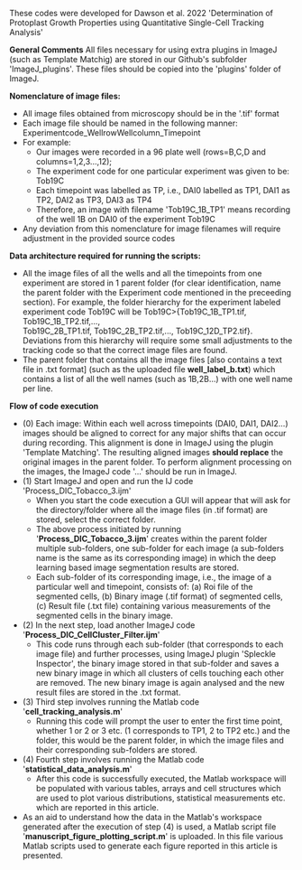 These codes were developed for Dawson et al. 2022 'Determination of Protoplast Growth Properties using Quantitative Single-Cell Tracking Analysis'

**General Comments**
All files necessary for using extra plugins in ImageJ (such as Template Matchig) are stored in our Github's subfolder 'ImageJ_plugins'. These files should be copied into the 'plugins' folder of ImageJ.

**Nomenclature of image files:**
- All image files obtained from microscopy should be in the '.tif' format
- Each image file should be named in the following manner: Experimentcode_WellrowWellcolumn_Timepoint
- For example: 
    - Our images were recorded in a 96 plate well (rows=B,C,D and columns=1,2,3...,12); 
    - The experiment code for one particular experiment was given to be: Tob19C
    - Each timepoint was labelled as TP, i.e., DAI0 labelled as TP1, DAI1 as TP2, DAI2 as TP3, DAI3 as TP4
    - Therefore, an image with filename 'Tob19C_1B_TP1' means recording of the well 1B on DAI0 of the experiment Tob19C
- Any deviation from this nomenclature for image filenames will require adjustment in the provided source codes

**Data architecture required for running the scripts:**
- All the image files of all the wells and all the timepoints from one experiment are stored in 1 parent folder (for clear identification, name the parent   folder with the Experiment code mentioned in the preceeding section). 
  For example, the folder hierarchy for the experiment labeled experiment code Tob19C will be Tob19C>{Tob19C_1B_TP1.tif, Tob19C_1B_TP2.tif,...,             
  Tob19C_2B_TP1.tif, Tob19C_2B_TP2.tif,..., Tob19C_12D_TP2.tif}.
  Deviations from this hierarchy will require some small adjustments to the tracking code so that the correct image files are found.
- The parent folder that contains all the image files [also contains a text file in .txt format] (such as the uploaded file **well_label_b.txt**) which contains a list of all the well names (such as 1B,2B...) with one well name per line. 
  

**Flow of code execution**
- (0) Each image: Within each well across timepoints (DAI0, DAI1, DAI2...) images should be aligned to correct for any major shifts that can occur during         recording. This alignment is done in ImageJ using the plugin 'Template Matching'. The resulting aligned images **should replace** the original images       in the parent folder. To perform alignment processing on the images, the ImageJ code '...' should be run in ImageJ. 
- (1) Start ImageJ and open and run the IJ code 'Process_DIC_Tobacco_3.ijm'
    - When you start the code execution a GUI will appear that will ask for the directory/folder where all the image files (in .tif format) are stored,           select the correct folder. 
    - The above process initiated by running '**Process_DIC_Tobacco_3.ijm**' creates within the parent folder multiple sub-folders, one sub-folder for each           image (a sub-folders name is the same as its corresponding image) in which the deep learning based image segmentation results are stored.
    - Each sub-folder of its corresponding image, i.e., the image of a particular well and timepoint, consists of: (a) Roi file of the segmented cells,           (b) Binary image (.tif format) of segmented cells, (c) Result file (.txt file) containing various measurements of the segmented cells in the binary         image. 
- (2) In the next step, load another ImageJ code '**Process_DIC_CellCluster_Filter.ijm**'
    - This code runs through each sub-folder (that corresponds to each image file) and further processes, using ImageJ plugin 'Spleckle Inspector', the           binary image stored in that sub-folder and saves a new binary image in which all clusters of cells touching each other are removed. The new binary         image is again analysed and the new result files are stored in the .txt format. 
- (3) Third step involves running the Matlab code '**cell_tracking_analysis.m**'
    - Running this code will prompt the user to enter the first time point, whether 1 or 2 or 3 etc. (1 corresponds to TP1, 2 to TP2 etc.) and the folder,       this would be the parent folder, in which the image files and their corresponding sub-folders are stored. 
- (4) Fourth step involves running the Matlab code '**statistical_data_analysis.m**' 
    - After this code is successfully executed, the Matlab workspace will be populated with various tables, arrays and cell structures which are used to         plot various distributions, statistical measurements etc. which are reported in this article. 
- As an aid to understand how the data in the Matlab's workspace generated after the execution of step (4) is used, a Matlab script file                    '**manuscript_figure_plotting_script.m**' is uploaded. In this file various Matlab scripts used to generate each figure reported in this article is          presented.   

